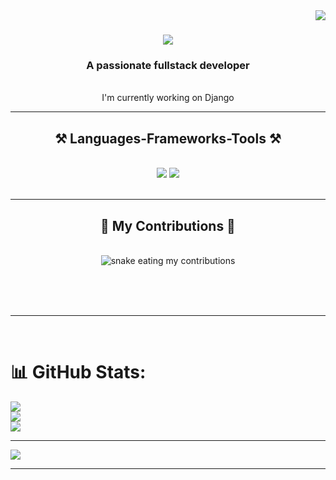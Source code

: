 <img align="right" src="https://visitor-badge.laobi.icu/badge?page_id=fluid111.fluid111" />

<h1 align="center">
    <img src="https://readme-typing-svg.herokuapp.com/?font=Righteous&size=35&center=true&vCenter=true&width=500&height=70&duration=4000&lines=Hi+There!+👋;+I'm+ fluid!;" />
</h1>

<h3 align="center">A passionate fullstack developer</h3>

<br/>

<div align="center">
I'm currently working on Django 

 </div>
 

 <hr/>
 
<h2 align="center">⚒️ Languages-Frameworks-Tools ⚒️</h2>
<br/>
<div align="center">
    <img src="https://skillicons.dev/icons?i=react,bootstrap,html,css,vscode,github,figma,tailwind,git" />
    <img src="https://skillicons.dev/icons?i=nodejs,python,javascript,typescript,express,firebase,mongodb,c,nextjs,mysql" /><br>
</div>

<br/>
<hr/>


<div align="center">
  <h2>🐍 My Contributions 🐍</h2>
  <br>
  <img alt="snake eating my contributions" src="https://raw.githubusercontent.com/fluid111/fluid111/output/github-contribution-grid-snake.svg" />
  
  <br/><br/><br/>
</div>

<hr/>


<br/>

# 📊 GitHub Stats:
![](https://github-readme-stats.vercel.app/api?username=fluid111&theme=dark&hide_border=false&include_all_commits=false&count_private=false)<br/>
![](https://nirzak-streak-stats.vercel.app/?user=fluid111&theme=dark&hide_border=false)<br/>
![](https://github-readme-stats.vercel.app/api/top-langs/?username=fluid111&theme=dark&hide_border=false&include_all_commits=false&count_private=false&layout=compact)

---
[![](https://visitcount.itsvg.in/api?id=fluid111&icon=0&color=0)](https://visitcount.itsvg.in)

<!-- Proudly created with GPRM ( https://gprm.itsvg.in ) -->

<hr/>

<br/>

<br/>








<!-- Proudly created with GPRM ( https://gprm.itsvg.in ) -->
